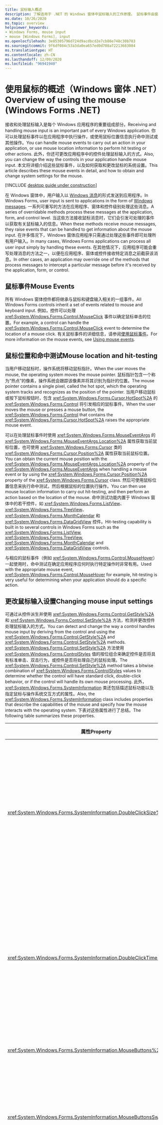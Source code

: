 ```yaml
---
title: 鼠标输入概述
description: 了解适用于 .NET 的 Windows 窗体中鼠标输入的工作原理。 鼠标事件由窗体和控件引发，表示鼠标的位置和按钮状态。
ms.date: 10/26/2020
ms.topic: overview
helpviewer_keywords:
- Windows Forms, mouse input
- mouse [Windows Forms], input
ms.openlocfilehash: 3e85305796d724d9acdbcd2e7cb86e748c30b783
ms.sourcegitcommit: 9f6df084c53a3da0ea657ed0d708a72213683084
ms.translationtype: HT
ms.contentlocale: zh-CN
ms.lasthandoff: 12/09/2020
ms.locfileid: "96941940"
---
```

# <a name="overview-of-using-the-mouse-windows-forms-net"></a><span data-ttu-id="077a2-104">使用鼠标的概述（Windows 窗体 .NET）</span><span class="sxs-lookup"><span data-stu-id="077a2-104">Overview of using the mouse (Windows Forms .NET)</span></span>

<span data-ttu-id="077a2-105">接收和处理鼠标输入是每个 Windows 应用程序的重要组成部分。</span><span class="sxs-lookup"><span data-stu-id="077a2-105">Receiving and handling mouse input is an important part of every Windows application.</span></span> <span data-ttu-id="077a2-106">你可以处理鼠标事件以在应用程序中执行操作，或使用鼠标位置信息执行命中测试或其他操作。</span><span class="sxs-lookup"><span data-stu-id="077a2-106">You can handle mouse events to carry out an action in your application, or use mouse location information to perform hit testing or other actions.</span></span> <span data-ttu-id="077a2-107">此外，你还可更改应用程序中的控件处理鼠标输入的方式。</span><span class="sxs-lookup"><span data-stu-id="077a2-107">Also, you can change the way the controls in your application handle mouse input.</span></span> <span data-ttu-id="077a2-108">本文将详细介绍这些鼠标事件，以及如何获取和更改鼠标的系统设置。</span><span class="sxs-lookup"><span data-stu-id="077a2-108">This article describes these mouse events in detail, and how to obtain and change system settings for the mouse.</span></span>

[!INCLUDE [desktop guide under construction](../../includes/desktop-guide-preview-note.md)]

<span data-ttu-id="077a2-109">在 Windows 窗体中，用户输入以 [Windows 消息](/windows/win32/winmsg/about-messages-and-message-queues)的形式发送到应用程序。</span><span class="sxs-lookup"><span data-stu-id="077a2-109">In Windows Forms, user input is sent to applications in the form of [Windows messages](/windows/win32/winmsg/about-messages-and-message-queues).</span></span> <span data-ttu-id="077a2-110">一系列可重写的方法在应用程序、窗体和控件级别处理这些消息。</span><span class="sxs-lookup"><span data-stu-id="077a2-110">A series of overridable methods process these messages at the application, form, and control level.</span></span> <span data-ttu-id="077a2-111">当这些方法接收鼠标消息时，它们会引发可处理的事件以获取有关鼠标输入的信息。</span><span class="sxs-lookup"><span data-stu-id="077a2-111">When these methods receive mouse messages, they raise events that can be handled to get information about the mouse input.</span></span> <span data-ttu-id="077a2-112">在许多情况下，Windows 窗体应用程序只需通过处理这些事件即可处理所有用户输入。</span><span class="sxs-lookup"><span data-stu-id="077a2-112">In many cases, Windows Forms applications can process all user input simply by handling these events.</span></span> <span data-ttu-id="077a2-113">在其他情况下，应用程序可能会重写处理消息的方法之一，以便在应用程序、窗体或控件接收特定消息之前截获该消息。</span><span class="sxs-lookup"><span data-stu-id="077a2-113">In other cases, an application may override one of the methods that process messages to intercept a particular message before it's received by the application, form, or control.</span></span>

## <a name="mouse-events"></a><span data-ttu-id="077a2-114">鼠标事件</span><span class="sxs-lookup"><span data-stu-id="077a2-114">Mouse Events</span></span>

<span data-ttu-id="077a2-115">所有 Windows 窗体控件都将继承与鼠标和键盘输入相关的一组事件。</span><span class="sxs-lookup"><span data-stu-id="077a2-115">All Windows Forms controls inherit a set of events related to mouse and keyboard input.</span></span> <span data-ttu-id="077a2-116">例如，控件可以处理 <xref:System.Windows.Forms.Control.MouseClick> 事件以确定鼠标单击的位置。</span><span class="sxs-lookup"><span data-stu-id="077a2-116">For example, a control can handle the <xref:System.Windows.Forms.Control.MouseClick> event to determine the location of a mouse click.</span></span> <span data-ttu-id="077a2-117">有关鼠标事件的详细信息，请参阅[使用鼠标事件](events.md)。</span><span class="sxs-lookup"><span data-stu-id="077a2-117">For more information on the mouse events, see [Using mouse events](events.md).</span></span>

## <a name="mouse-location-and-hit-testing"></a><span data-ttu-id="077a2-118">鼠标位置和命中测试</span><span class="sxs-lookup"><span data-stu-id="077a2-118">Mouse location and hit-testing</span></span>

<span data-ttu-id="077a2-119">当用户移动鼠标时，操作系统将移动鼠标指针。</span><span class="sxs-lookup"><span data-stu-id="077a2-119">When the user moves the mouse, the operating system moves the mouse pointer.</span></span> <span data-ttu-id="077a2-120">鼠标指针包含一个称为“热点”的像素，操作系统会跟踪该像素并将其识别为指针的位置。</span><span class="sxs-lookup"><span data-stu-id="077a2-120">The mouse pointer contains a single pixel, called the hot spot, which the operating system tracks and recognizes as the position of the pointer.</span></span> <span data-ttu-id="077a2-121">当用户移动鼠标或按下鼠标按钮时，包含 <xref:System.Windows.Forms.Cursor.HotSpot%2A> 的 <xref:System.Windows.Forms.Control> 将引发相应的鼠标事件。</span><span class="sxs-lookup"><span data-stu-id="077a2-121">When the user moves the mouse or presses a mouse button, the <xref:System.Windows.Forms.Control> that contains the <xref:System.Windows.Forms.Cursor.HotSpot%2A> raises the appropriate mouse event.</span></span>

<span data-ttu-id="077a2-122">可以在处理鼠标事件时使用 <xref:System.Windows.Forms.MouseEventArgs> 的 <xref:System.Windows.Forms.MouseEventArgs.Location%2A> 属性获取当前鼠标位置，也可使用 <xref:System.Windows.Forms.Cursor> 类的 <xref:System.Windows.Forms.Cursor.Position%2A> 属性获取当前鼠标位置。</span><span class="sxs-lookup"><span data-stu-id="077a2-122">You can obtain the current mouse position with the <xref:System.Windows.Forms.MouseEventArgs.Location%2A> property of the <xref:System.Windows.Forms.MouseEventArgs> when handling a mouse event or by using the <xref:System.Windows.Forms.Cursor.Position%2A> property of the <xref:System.Windows.Forms.Cursor> class.</span></span> <span data-ttu-id="077a2-123">然后可使用鼠标位置信息来执行命中测试，然后根据鼠标的位置执行操作。</span><span class="sxs-lookup"><span data-stu-id="077a2-123">You can then use mouse location information to carry out hit-testing, and then perform an action based on the location of the mouse.</span></span> <span data-ttu-id="077a2-124">命中测试功能内置于 Windows 窗体中的若干控件，如 <xref:System.Windows.Forms.ListView>、<xref:System.Windows.Forms.TreeView>、<xref:System.Windows.Forms.MonthCalendar> 和 <xref:System.Windows.Forms.DataGridView> 控件。</span><span class="sxs-lookup"><span data-stu-id="077a2-124">Hit-testing capability is built in to several controls in Windows Forms such as the <xref:System.Windows.Forms.ListView>, <xref:System.Windows.Forms.TreeView>, <xref:System.Windows.Forms.MonthCalendar> and <xref:System.Windows.Forms.DataGridView> controls.</span></span>

<span data-ttu-id="077a2-125">与相应的鼠标事件（例如 <xref:System.Windows.Forms.Control.MouseHover>）一起使用时，命中测试在确定应用程序应何时执行特定操作时非常有用。</span><span class="sxs-lookup"><span data-stu-id="077a2-125">Used with the appropriate mouse event, <xref:System.Windows.Forms.Control.MouseHover> for example, hit-testing is very useful for determining when your application should do a specific action.</span></span>

## <a name="changing-mouse-input-settings"></a><span data-ttu-id="077a2-126">更改鼠标输入设置</span><span class="sxs-lookup"><span data-stu-id="077a2-126">Changing mouse input settings</span></span>

<span data-ttu-id="077a2-127">可通过从控件派生并使用 <xref:System.Windows.Forms.Control.GetStyle%2A> 和 <xref:System.Windows.Forms.Control.SetStyle%2A> 方法，检测并更改控件处理鼠标输入的方式。</span><span class="sxs-lookup"><span data-stu-id="077a2-127">You can detect and change the way a control handles mouse input by deriving from the control and using the <xref:System.Windows.Forms.Control.GetStyle%2A> and <xref:System.Windows.Forms.Control.SetStyle%2A> methods.</span></span> <span data-ttu-id="077a2-128"><xref:System.Windows.Forms.Control.SetStyle%2A> 方法使用 <xref:System.Windows.Forms.ControlStyles> 值的按位组合来确定控件是否将具有标准单击、双击行为，或控件是否将处理自己的鼠标处理。</span><span class="sxs-lookup"><span data-stu-id="077a2-128">The <xref:System.Windows.Forms.Control.SetStyle%2A> method takes a bitwise combination of <xref:System.Windows.Forms.ControlStyles> values to determine whether the control will have standard click, double-click behavior, or if the control will handle its own mouse processing.</span></span> <span data-ttu-id="077a2-129">此外，<xref:System.Windows.Forms.SystemInformation> 类还包括描述鼠标功能以及指定鼠标与操作系统交互方式的属性。</span><span class="sxs-lookup"><span data-stu-id="077a2-129">Also, the <xref:System.Windows.Forms.SystemInformation> class includes properties that describe the capabilities of the mouse and specify how the mouse interacts with the operating system.</span></span> <span data-ttu-id="077a2-130">下表对这些属性进行了总结。</span><span class="sxs-lookup"><span data-stu-id="077a2-130">The following table summarizes these properties.</span></span>

| <span data-ttu-id="077a2-131">属性</span><span class="sxs-lookup"><span data-stu-id="077a2-131">Property</span></span>                                                               | <span data-ttu-id="077a2-132">描述</span><span class="sxs-lookup"><span data-stu-id="077a2-132">Description</span></span>                                                                                                                                                            |
|------------------------------------------------------------------------|------------------------------------------------------------------------------------------------------------------------------------------------------------------------|
| <xref:System.Windows.Forms.SystemInformation.DoubleClickSize%2A>       | <span data-ttu-id="077a2-133">获取如下区域的尺寸（以像素为单位）：用户必须在此区域内单击两次，操作系统才将这两次单击视为一次双击。</span><span class="sxs-lookup"><span data-stu-id="077a2-133">Gets the dimensions, in pixels, of the area in which the user must click twice for the operating system to consider the two clicks a double-click.</span></span>                     |
| <xref:System.Windows.Forms.SystemInformation.DoubleClickTime%2A>       | <span data-ttu-id="077a2-134">获取要将鼠标操作视为双击的第一次单击与第二次单击之间可以经过的最大毫秒数。</span><span class="sxs-lookup"><span data-stu-id="077a2-134">Gets the maximum number of milliseconds that can elapse between a first click and a second click for the mouse action to be considered a double-click.</span></span> |
| <xref:System.Windows.Forms.SystemInformation.MouseButtons%2A>          | <span data-ttu-id="077a2-135">获取鼠标上的按钮数。</span><span class="sxs-lookup"><span data-stu-id="077a2-135">Gets the number of buttons on the mouse.</span></span>                                                                                                                               |
| <xref:System.Windows.Forms.SystemInformation.MouseButtonsSwapped%2A>   | <span data-ttu-id="077a2-136">获取一个值，该值指示是否已交换鼠标左右按钮的功能。</span><span class="sxs-lookup"><span data-stu-id="077a2-136">Gets a value indicating whether the functions of the left and right mouse buttons have been swapped.</span></span>                                                                   |
| <xref:System.Windows.Forms.SystemInformation.MouseHoverSize%2A>        | <span data-ttu-id="077a2-137">获取特定矩形的尺寸（以像素为单位），鼠标指针必须在该矩形范围内停留达到鼠标悬停时间后，才会生成鼠标悬停消息。</span><span class="sxs-lookup"><span data-stu-id="077a2-137">Gets the dimensions, in pixels, of the rectangle within which the mouse pointer has to stay for the mouse hover time before a mouse hover message is generated.</span></span>        |
| <xref:System.Windows.Forms.SystemInformation.MouseHoverTime%2A>        | <span data-ttu-id="077a2-138">获取一个以毫秒为单位的时间，鼠标指针必须在悬停矩形中停留该时间后，才会生成鼠标悬停消息。</span><span class="sxs-lookup"><span data-stu-id="077a2-138">Gets the time, in milliseconds, that the mouse pointer has to stay in the hover rectangle before a mouse hover message is generated.</span></span>                                   |
| <xref:System.Windows.Forms.SystemInformation.MousePresent%2A>          | <span data-ttu-id="077a2-139">获取一个值，该值指示鼠标是否已安装。</span><span class="sxs-lookup"><span data-stu-id="077a2-139">Gets a value indicating whether a mouse is installed.</span></span>                                                                                                                  |
| <xref:System.Windows.Forms.SystemInformation.MouseSpeed%2A>            | <span data-ttu-id="077a2-140">获取一个值，该值指示当前鼠标速度，范围为 1 至 20。</span><span class="sxs-lookup"><span data-stu-id="077a2-140">Gets a value indicating the current mouse speed, from 1 to 20.</span></span>                                                                                                         |
| <xref:System.Windows.Forms.SystemInformation.MouseWheelPresent%2A>     | <span data-ttu-id="077a2-141">获取一个值，该值指示是否安装了带有鼠标轮的鼠标。</span><span class="sxs-lookup"><span data-stu-id="077a2-141">Gets a value indicating whether a mouse with a mouse wheel is installed.</span></span>                                                                                               |
| <xref:System.Windows.Forms.SystemInformation.MouseWheelScrollDelta%2A> | <span data-ttu-id="077a2-142">获取单次鼠标轮旋转增量的增量值。</span><span class="sxs-lookup"><span data-stu-id="077a2-142">Gets the amount of the delta value of the increment of a single mouse wheel rotation.</span></span>                                                                                  |
| <xref:System.Windows.Forms.SystemInformation.MouseWheelScrollLines%2A> | <span data-ttu-id="077a2-143">获取滚动鼠标轮时所滚动过的行数。</span><span class="sxs-lookup"><span data-stu-id="077a2-143">Gets the number of lines to scroll when the mouse wheel is rotated.</span></span>                                                                                                    |

## <a name="methods-that-process-user-input-messages"></a><span data-ttu-id="077a2-144">处理用户输入消息的方法</span><span class="sxs-lookup"><span data-stu-id="077a2-144">Methods that process user input messages</span></span>

<span data-ttu-id="077a2-145">窗体和控件可以访问 <xref:System.Windows.Forms.IMessageFilter> 接口和一组可重写的方法，这些方法可在消息队列中的不同位置处理 Windows 消息。</span><span class="sxs-lookup"><span data-stu-id="077a2-145">Forms and controls have access to the <xref:System.Windows.Forms.IMessageFilter> interface and a set of overridable methods that process Windows messages at different points in the message queue.</span></span> <span data-ttu-id="077a2-146">这些方法都有 <xref:System.Windows.Forms.Message> 参数，该参数用于封装 Windows 消息的低级别详细信息。</span><span class="sxs-lookup"><span data-stu-id="077a2-146">These methods all have a <xref:System.Windows.Forms.Message> parameter, which encapsulates the low-level details of Windows messages.</span></span> <span data-ttu-id="077a2-147">可以实现或重写这些方法来检查消息，然后使用此消息或将其传递给消息队列中的下一个使用者。</span><span class="sxs-lookup"><span data-stu-id="077a2-147">You can implement or override these methods to examine the message and then either consume the message or pass it on to the next consumer in the message queue.</span></span> <span data-ttu-id="077a2-148">下表显示用于处理 Windows 窗体中所有 Windows 消息的方法。</span><span class="sxs-lookup"><span data-stu-id="077a2-148">The following table presents the methods that process all Windows messages in Windows Forms.</span></span>

| <span data-ttu-id="077a2-149">方法</span><span class="sxs-lookup"><span data-stu-id="077a2-149">Method</span></span>     | <span data-ttu-id="077a2-150">说明</span><span class="sxs-lookup"><span data-stu-id="077a2-150">Notes</span></span> |
|------------|-----------|
| <xref:System.Windows.Forms.IMessageFilter.PreFilterMessage%2A> | <span data-ttu-id="077a2-151">此方法在应用程序级别截获排队的（也称为已发布的）Windows 消息。</span><span class="sxs-lookup"><span data-stu-id="077a2-151">This method intercepts queued (also known as posted) Windows messages at the application level.</span></span>|
| <xref:System.Windows.Forms.Control.PreProcessMessage%2A>       | <span data-ttu-id="077a2-152">此方法在 Windows 消息经过处理之前，在窗体和控件级别截获这些消息。</span><span class="sxs-lookup"><span data-stu-id="077a2-152">This method intercepts Windows messages at the form and control level before they have been processed.</span></span>|
| <xref:System.Windows.Forms.Control.WndProc%2A>                 | <span data-ttu-id="077a2-153">此方法在窗体和控件级别处理 Windows 消息。</span><span class="sxs-lookup"><span data-stu-id="077a2-153">This method processes Windows messages at the form and control level.</span></span>|
| <xref:System.Windows.Forms.Control.DefWndProc%2A>              | <span data-ttu-id="077a2-154">此方法在窗体和控件级别执行 Windows 消息的默认处理。</span><span class="sxs-lookup"><span data-stu-id="077a2-154">This method performs the default processing of Windows messages at the form and control level.</span></span> <span data-ttu-id="077a2-155">这提供了窗口的最小功能。</span><span class="sxs-lookup"><span data-stu-id="077a2-155">This provides the minimal functionality of a window.</span></span>|
| <xref:System.Windows.Forms.Control.OnNotifyMessage%2A>         | <span data-ttu-id="077a2-156">此方法在消息经过处理之后，在窗体和控件级别截获这些消息。</span><span class="sxs-lookup"><span data-stu-id="077a2-156">This method intercepts messages at the form and control level, after they've been processed.</span></span> <span data-ttu-id="077a2-157">必须设置 <xref:System.Windows.Forms.ControlStyles.EnableNotifyMessage> 样式位才能调用此方法。</span><span class="sxs-lookup"><span data-stu-id="077a2-157">The <xref:System.Windows.Forms.ControlStyles.EnableNotifyMessage> style bit must be set for this method to be called.</span></span>|

## <a name="see-also"></a><span data-ttu-id="077a2-158">另请参阅</span><span class="sxs-lookup"><span data-stu-id="077a2-158">See also</span></span>

- [<span data-ttu-id="077a2-159">使用鼠标事件（Windows 窗体 .NET）</span><span class="sxs-lookup"><span data-stu-id="077a2-159">Using mouse events (Windows Forms .NET)</span></span>](events.md)
- [<span data-ttu-id="077a2-160">拖放鼠标行为概述（Windows 窗体 .NET）</span><span class="sxs-lookup"><span data-stu-id="077a2-160">Drag-and-drop mouse behavior overview (Windows Forms .NET)</span></span>](drag-and-drop.md)
- [<span data-ttu-id="077a2-161">管理鼠标指针（Windows 窗体 .NET）</span><span class="sxs-lookup"><span data-stu-id="077a2-161">Manage mouse pointers (Windows Forms .NET)</span></span>](how-to-manage-cursor-pointer.md)
